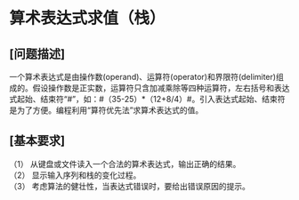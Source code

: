# 算术表达式求值（栈）	
## [问题描述]
一个算术表达式是由操作数(operand)、运算符(operator)和界限符(delimiter)组成的。假设操作数是正实数，运算符只含加减乘除等四种运算符，左右括号和表达式起始、结束符“#”，如：#（35-25）*（12+8/4）#。引入表达式起始、结束符是为了方便。编程利用“算符优先法”求算术表达式的值。
## [基本要求]
（1） 从键盘或文件读入一个合法的算术表达式，输出正确的结果。<br>
（2） 显示输入序列和栈的变化过程。<br>
（3） 考虑算法的健壮性，当表达式错误时，要给出错误原因的提示。<br>
